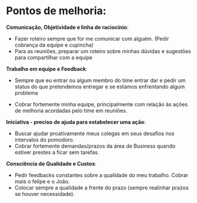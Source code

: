 # Pontos de melhoria:

**Comunicação, Objetividade e linha de raciocínio**:

 - Fazer  roteiro sempre que for me comunicar com alguém. (Pedir cobrança da equipe e cupincha)
 - Para as reuniões, preparar um roteiro sobre minhas dúvidas e sugestões para compartilhar com a equipe


**Trabalho em equipe e Feedback**:

 - Sempre que eu entrar ou algum membro do time entrar dar e pedir um status do que pretendemos entregar e se estamos enfrentando algum problema

 - Cobrar fortemente minha equipe, principalmente com relação às ações de melhoria acordadas pelo time em reuniões.


**Iniciativa - preciso de ajuda para estabelecer uma ação**:
 
 - Buscar ajudar proativamente meus colegas em seus desafios nos intervalos do pomodoro.
 - Cobrar fortemente demandas/prazos da área de Business quando estiver prestes a ficar sem tarefas.

**Consciência de Qualidade e Custos**:

 - Pedir feedbacks constantes sobre a qualidade do meu trabalho. Cobrar mais o felipe e o João.
 - Colocar sempre a qualidade a frente do prazo (sempre realinhar prazos se houver necessidade).